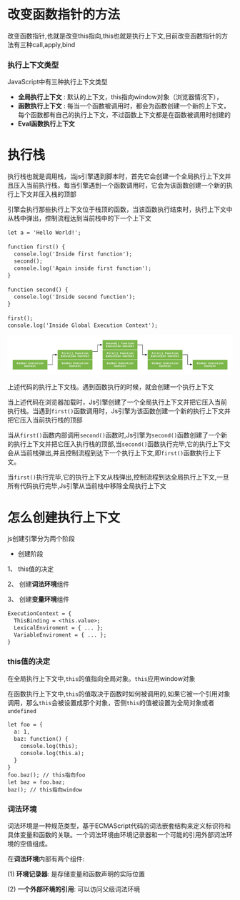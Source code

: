 # 改变函数指针的方法
改变函数指针,也就是改变this指向,this也就是执行上下文,目前改变函数指针的方法有三种call,apply,bind
### 执行上下文类型
JavaScript中有三种执行上下文类型
- **全局执行上下文** : 默认的上下文，this指向window对象（浏览器情况下），
- **函数执行上下文** : 每当一个函数被调用时，都会为函数创建一个新的上下文，每个函数都有自己的执行上下文，不过函数上下文都是在函数被调用时创建的
- **Eval函数执行上下文**
# 执行栈
执行栈也就是调用栈，当js引擎遇到脚本时，首先它会创建一个全局执行上下文并且压入当前执行栈，每当引擎遇到一个函数调用时，它会为该函数创建一个新的执行上下文并压入栈的顶部

引擎会执行那些执行上下文位于栈顶的函数，当该函数执行结束时，执行上下文中从栈中弹出，控制流程达到当前栈中的下一个上下文

```
let a = 'Hello World!';

function first() {
  console.log('Inside first function');
  second();
  console.log('Again inside first function');
}

function second() {
  console.log('Inside second function');
}

first();
console.log('Inside Global Execution Context');

```
![](../images/stack.jpg)

上述代码的执行上下文栈。遇到函数执行的时候，就会创建一个执行上下文

当上述代码在浏览器加载时，Js引擎创建了一个全局执行上下文并把它压入当前执行栈。当遇到`first()`函数调用时，Js引擎为该函数创建一个新的执行上下文并把它压入当前执行栈的顶部

当从`first()`函数内部调用`second()`函数时,Js引擎为`second()`函数创建了一个新的执行上下文并把它压入执行栈的顶部,当`second()`函数执行完毕,它的执行上下文会从当前栈弹出,并且控制流程到达下一个执行上下文,即`first()`函数执行上下文。

当`first()`执行完毕,它的执行上下文从栈弹出,控制流程到达全局执行上下文,一旦所有代码执行完毕,Js引擎从当前栈中移除全局执行上下文

# 怎么创建执行上下文
js创建引擎分为两个阶段
- 创建阶段

1、 this值的决定

2、 创建**词法环境**组件

3、 创建**变量环境**组件

```
ExecutionContext = {
  ThisBinding = <this.value>;
  LexicalEnviroment = { ... };
  VariableEnviroment = { ... };
}
```
### this值的决定

在全局执行上下文中,`this`的值指向全局对象。`this`应用window对象

在函数执行上下文中,`this`的值取决于函数时如何被调用的,如果它被一个引用对象调用，那么`this`会被设置成那个对象，否侧`this`的值被设置为全局对象或者`undefined`
```
let foo = {
  a: 1,
  baz: function() {
    console.log(this);
    console.log(this.a);
  }
}
foo.baz(); // this指向foo
let baz = foo.baz;
baz(); // this指向window
```
### 词法环境
词法环境是一种规范类型，基于ECMAScript代码的词法嵌套结构来定义标识符和具体变量和函数的关联。一个词法环境由环境记录器和一个可能的引用外部词法环境的空值组成。

在**词法环境**内部有两个组件:

(1) **环境记录器**: 是存储变量和函数声明的实际位置

(2) **一个外部环境的引用**: 可以访问父级词法环境